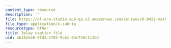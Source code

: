 ```yaml
---
content_type: resource
description: ''
file: https://ol-ocw-studio-app-qa.s3.amazonaws.com/courses/6-042j-mathematics-for-computer-science-spring-2015/4b182ee09fd357029cb194c758c111bd_6vgHIImFwHo.vtt
file_type: application/x-subrip
resourcetype: Other
title: 3play caption file
uid: 4b182ee0-9fd3-5702-9cb1-94c758c111bd
---
```


